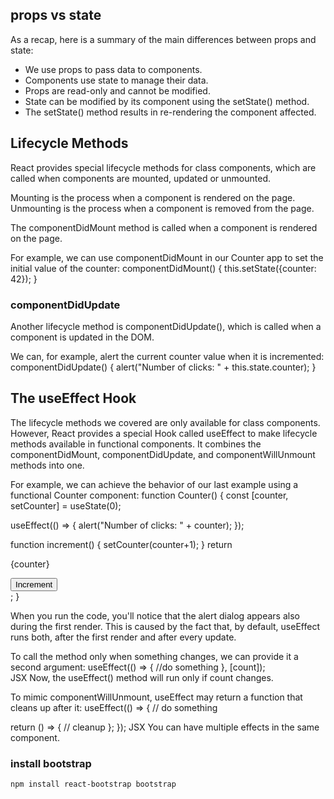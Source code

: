 ## props vs state

As a recap, here is a summary of the main differences between props and state:

- We use props to pass data to components.
- Components use state to manage their data.
- Props are read-only and cannot be modified.
- State can be modified by its component using the setState() method.
- The setState() method results in re-rendering the component affected.

## Lifecycle Methods

React provides special lifecycle methods for class components, which are called when components are mounted, updated or unmounted.

Mounting is the process when a component is rendered on the page.
Unmounting is the process when a component is removed from the page.

The componentDidMount method is called when a component is rendered on the page.

For example, we can use componentDidMount in our Counter app to set the initial value of the counter:
componentDidMount() {
this.setState({counter: 42});
}

### componentDidUpdate

Another lifecycle method is componentDidUpdate(), which is called when a component is updated in the DOM.

We can, for example, alert the current counter value when it is incremented:
componentDidUpdate() {
alert("Number of clicks: " + this.state.counter);
}

## The useEffect Hook

The lifecycle methods we covered are only available for class components.
However, React provides a special Hook called useEffect to make lifecycle methods available in functional components. It combines the componentDidMount, componentDidUpdate, and componentWillUnmount methods into one.

For example, we can achieve the behavior of our last example using a functional Counter component:
function Counter() {
const [counter, setCounter] = useState(0);

useEffect(() => {
alert("Number of clicks: " + counter);
});

function increment() {
setCounter(counter+1);
}
return <div>

  <p>{counter}</p>
  <button onClick={increment}>Increment</button>
  </div>;
}

When you run the code, you'll notice that the alert dialog appears also during the first render. This is caused by the fact that, by default, useEffect runs both, after the first render and after every update.

To call the method only when something changes, we can provide it a second argument:
useEffect(() => {
//do something
}, [count]);  
JSX
Now, the useEffect() method will run only if count changes.

To mimic componentWillUnmount, useEffect may return a function that cleans up after it:
useEffect(() => {
// do something

return () => {
// cleanup
};
});
JSX
You can have multiple effects in the same component.

### install bootstrap
```npm install react-bootstrap bootstrap```